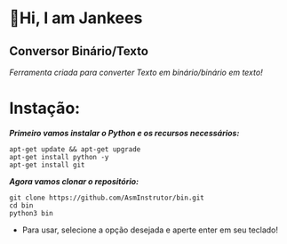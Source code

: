# 👋Hi, I am Jankees

<h2>Conversor Binário/Texto</h2>

_Ferramenta criada para converter Texto em binário/binário em texto!_

# Instação:

   ___Primeiro vamos instalar o Python e os recursos necessários:___
   
    apt-get update && apt-get upgrade
    apt-get install python -y
    apt-get install git
    
   ___Agora vamos clonar o repositório:___
   
    git clone https://github.com/AsmInstrutor/bin.git
    cd bin
    python3 bin
    
   - Para usar, selecione a opção desejada e aperte enter em seu teclado!
   

   
